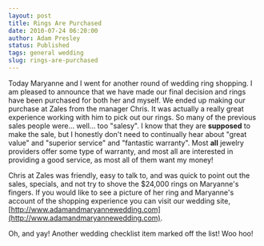 ```yaml
---
layout: post
title: Rings Are Purchased
date: 2010-07-24 06:20:00
author: Adam Presley
status: Published
tags: general wedding
slug: rings-are-purchased
---
```

Today Maryanne and I went for another round of wedding ring shopping. I
am pleased to announce that we have made our final decision and rings
have been purchased for both her and myself. We ended up making our
purchase at Zales from the manager Chris. It was actually a really great
experience working with him to pick out our rings. So many of the
previous sales people were... well... too "salesy". I know that they are
**supposed** to make the sale, but I honestly don't need to
continually hear about "great value" and "superior service" and
"fantastic warranty". Most **all** jewelry providers offer some type
of warranty, and most all are interested in providing a good service, as
most all of them want my money!

Chris at Zales was friendly, easy to talk to, and was quick to point out
the sales, specials, and not try to shove the $24,000 rings on
Maryanne's fingers. If you would like to see a picture of her ring and
Maryanne's account of the shopping experience you can visit our wedding
site,
[http://www.adamandmaryannewedding.com](http://www.adamandmaryannewedding.com).

Oh, and yay! Another wedding checklist item marked off the list! Woo
hoo!

